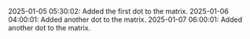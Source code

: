 2025-01-05 05:30:02: Added the first dot to the matrix.
2025-01-06 04:00:01: Added another dot to the matrix.
2025-01-07 06:00:01: Added another dot to the matrix.
